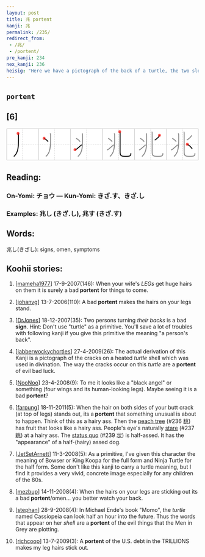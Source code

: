 ```yaml
---
layout: post
title: 兆 portent
kanji: 兆
permalink: /235/
redirect_from:
 - /兆/
 - /portent/
pre_kanji: 234
nex_kanji: 236
heisig: "Here we have a pictograph of the back of a turtle, the two sloping vertical strokes representing the central ridge and the four short strokes the pattern. Think of reading turtle shells as a way to foretell the future, and in particular things that <b>portend</b> coming evils."
---
```


## `portent`

## [6]

<div class="stroke"><img src="../images/E58586.png" /></div>

## Reading:

### On-Yomi: チョウ &mdash; Kun-Yomi: きざ.す、きざ.し

### Examples: 兆し (きざ.し), 兆す (きざ.す)

## Words:

兆し(きざし): signs, omen, symptoms

## Koohii stories:

1) [<a href="http://kanji.koohii.com/profile/mameha1977">mameha1977</a>] 17-9-2007(146): When your wife&#039;s <em>LEGs</em> get huge hairs on them it is surely a bad<strong> portent</strong> for things to come. 

2) [<a href="http://kanji.koohii.com/profile/johanvg">johanvg</a>] 13-7-2006(110): A bad<strong> portent</strong> makes the hairs on your legs stand. 

3) [<a href="http://kanji.koohii.com/profile/DrJones">DrJones</a>] 18-12-2007(35): Two persons turning <em>their backs</em> is a bad <strong>sign</strong>. Hint: Don&#039;t use &quot;turtle&quot; as a primitive. You&#039;ll save a lot of troubles with following kanji if you give this primitive the meaning &quot;a person&#039;s back&quot;. 

4) [<a href="http://kanji.koohii.com/profile/jabberwockychortles">jabberwockychortles</a>] 27-4-2009(26): The actual derivation of this Kanji is a pictograph of the cracks on a heated <em>turtle</em> shell which was used in divination. The way the cracks occur on this <em>turtle</em> are a<strong> portent</strong> of evil bad luck. 

5) [<a href="http://kanji.koohii.com/profile/NooNoo">NooNoo</a>] 23-4-2008(9): To me it looks like a &quot;black angel&quot; or something (four wings and its human-looking legs). Maybe seeing it is a bad<strong> portent</strong>? 

6) [<a href="http://kanji.koohii.com/profile/farpung">farpung</a>] 18-11-2011(5): When the hair on both sides of your butt crack (at top of legs) stands out, its a<strong> portent</strong> that something unusual is about to happen. Think of this as a hairy ass. Then the <a href="../236">peach tree</a> <span class="index">(#236 <a href="http://jisho.org/kanji/details/桃">桃</a>)</span> has fruit that looks like a hairy ass. People&#039;s eye&#039;s naturally <a href="../237">stare</a> <span class="index">(#237 <a href="http://jisho.org/kanji/details/眺">眺</a>)</span> at a hairy ass. The <a href="../239">status quo</a> <span class="index">(#239 <a href="http://jisho.org/kanji/details/状">状</a>)</span> is half-assed. It has the &quot;appearance&quot; of a half-(hairy) assed dog. 

7) [<a href="http://kanji.koohii.com/profile/JetSetArnett">JetSetArnett</a>] 11-3-2008(5): As a primitive, I&#039;ve given this character the meaning of Bowser or King Koopa for the full form and Ninja Turtle for the half form. Some don&#039;t like this kanji to carry a turtle meaning, but I find it provides a very vivid, concrete image especially for any children of the 80s. 

8) [<a href="http://kanji.koohii.com/profile/mezbup">mezbup</a>] 14-11-2008(4): When the hairs on your legs are sticking out its a bad<strong> portent</strong>/omen... you better watch your back. 

9) [<a href="http://kanji.koohii.com/profile/stephan">stephan</a>] 28-9-2008(4): In Michael Ende&#039;s book &quot;Momo&quot;, the <em>turtle</em> named Cassiopeia can look half an hour into the future. Thus the words that appear on her <em>shell</em> are a<strong> portent</strong> of the evil things that the Men in Grey are plotting. 

10) [<a href="http://kanji.koohii.com/profile/richcoop">richcoop</a>] 13-7-2009(3): A<strong> portent</strong> of the U.S. debt in the TRILLIONS makes my leg hairs stick out. 
